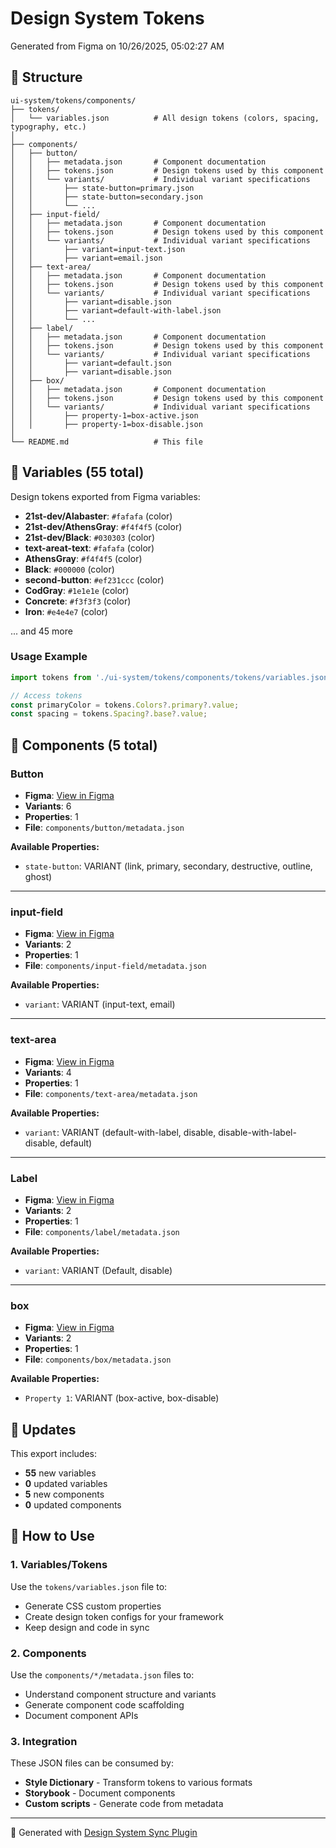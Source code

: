 # Design System Tokens

Generated from Figma on 10/26/2025, 05:02:27 AM

## 📁 Structure

```
ui-system/tokens/components/
├── tokens/
│   └── variables.json          # All design tokens (colors, spacing, typography, etc.)
│
├── components/
│   ├── button/
│   │   ├── metadata.json       # Component documentation
│   │   ├── tokens.json         # Design tokens used by this component
│   │   └── variants/           # Individual variant specifications
│   │       ├── state-button=primary.json
│   │       ├── state-button=secondary.json
│   │       └── ...
│   ├── input-field/
│   │   ├── metadata.json       # Component documentation
│   │   ├── tokens.json         # Design tokens used by this component
│   │   └── variants/           # Individual variant specifications
│   │       ├── variant=input-text.json
│   │       ├── variant=email.json
│   ├── text-area/
│   │   ├── metadata.json       # Component documentation
│   │   ├── tokens.json         # Design tokens used by this component
│   │   └── variants/           # Individual variant specifications
│   │       ├── variant=disable.json
│   │       ├── variant=default-with-label.json
│   │       └── ...
│   ├── label/
│   │   ├── metadata.json       # Component documentation
│   │   ├── tokens.json         # Design tokens used by this component
│   │   └── variants/           # Individual variant specifications
│   │       ├── variant=default.json
│   │       ├── variant=disable.json
│   ├── box/
│   │   ├── metadata.json       # Component documentation
│   │   ├── tokens.json         # Design tokens used by this component
│   │   └── variants/           # Individual variant specifications
│   │       ├── property-1=box-active.json
│   │       ├── property-1=box-disable.json
│
└── README.md                   # This file
```

## 🎨 Variables (55 total)

Design tokens exported from Figma variables:

- **21st-dev/Alabaster**: `#fafafa` (color)
- **21st-dev/AthensGray**: `#f4f4f5` (color)
- **21st-dev/Black**: `#030303` (color)
- **text-areat-text**: `#fafafa` (color)
- **AthensGray**: `#f4f4f5` (color)
- **Black**: `#000000` (color)
- **second-button**: `#ef231ccc` (color)
- **CodGray**: `#1e1e1e` (color)
- **Concrete**: `#f3f3f3` (color)
- **Iron**: `#e4e4e7` (color)

... and 45 more

### Usage Example

```javascript
import tokens from './ui-system/tokens/components/tokens/variables.json';

// Access tokens
const primaryColor = tokens.Colors?.primary?.value;
const spacing = tokens.Spacing?.base?.value;
```

## 🧩 Components (5 total)

### Button

- **Figma**: [View in Figma](https://www.figma.com/file/undefined?node-id=56:23)
- **Variants**: 6
- **Properties**: 1
- **File**: `components/button/metadata.json`

**Available Properties:**
- `state-button`: VARIANT (link, primary, secondary, destructive, outline, ghost)

---

### input-field

- **Figma**: [View in Figma](https://www.figma.com/file/undefined?node-id=67:112)
- **Variants**: 2
- **Properties**: 1
- **File**: `components/input-field/metadata.json`

**Available Properties:**
- `variant`: VARIANT (input-text, email)

---

### text-area

- **Figma**: [View in Figma](https://www.figma.com/file/undefined?node-id=72:111)
- **Variants**: 4
- **Properties**: 1
- **File**: `components/text-area/metadata.json`

**Available Properties:**
- `variant`: VARIANT (default-with-label, disable, disable-with-label-disable, default)

---

### Label

- **Figma**: [View in Figma](https://www.figma.com/file/undefined?node-id=72:122)
- **Variants**: 2
- **Properties**: 1
- **File**: `components/label/metadata.json`

**Available Properties:**
- `variant`: VARIANT (Default, disable)

---

### box

- **Figma**: [View in Figma](https://www.figma.com/file/undefined?node-id=72:161)
- **Variants**: 2
- **Properties**: 1
- **File**: `components/box/metadata.json`

**Available Properties:**
- `Property 1`: VARIANT (box-active, box-disable)


## 🔄 Updates

This export includes:
- **55** new variables
- **0** updated variables
- **5** new components
- **0** updated components

## 📖 How to Use

### 1. Variables/Tokens

Use the `tokens/variables.json` file to:
- Generate CSS custom properties
- Create design token configs for your framework
- Keep design and code in sync

### 2. Components

Use the `components/*/metadata.json` files to:
- Understand component structure and variants
- Generate component code scaffolding
- Document component APIs

### 3. Integration

These JSON files can be consumed by:
- **Style Dictionary** - Transform tokens to various formats
- **Storybook** - Document components
- **Custom scripts** - Generate code from metadata

---

🤖 Generated with [Design System Sync Plugin](https://github.com/your-repo)
